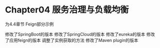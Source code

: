 # Chapter04 服务治理与负载均衡

为4.4章节 Feign部分示例

修改了SpringBoot的版本
修改了SpringCloud的版本
修改了eureka的版本
修改了应用feign的版本
调整了实例获取的方法
修改了Maven plugin的版本
